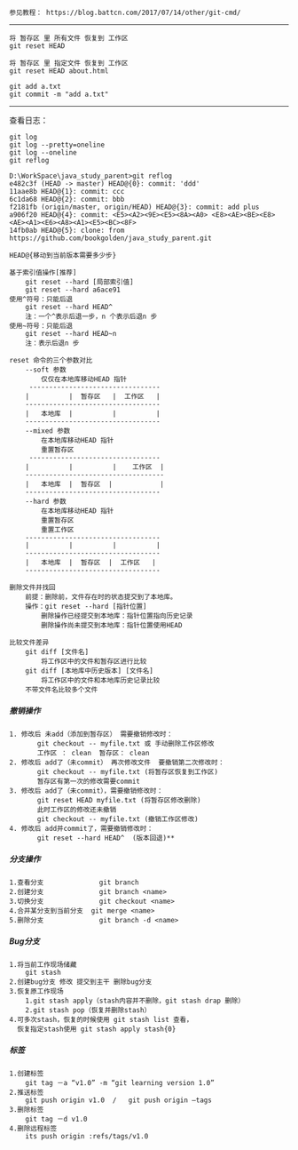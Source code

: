     
    参见教程： https://blog.battcn.com/2017/07/14/other/git-cmd/
---
    将 暂存区 里 所有文件 恢复到 工作区
    git reset HEAD
    
    将 暂存区 里 指定文件 恢复到 工作区
    git reset HEAD about.html
        
    git add a.txt
    git commit -m "add a.txt"
-----

查看日志：

    git log
    git log --pretty=oneline
    git log --oneline
    git reflog

    D:\WorkSpace\java_study_parent>git reflog
    e482c3f (HEAD -> master) HEAD@{0}: commit: 'ddd'
    11aae8b HEAD@{1}: commit: ccc
    6c1da68 HEAD@{2}: commit: bbb
    f2181fb (origin/master, origin/HEAD) HEAD@{3}: commit: add plus
    a906f20 HEAD@{4}: commit: <E5><A2><9E><E5><8A><A0> <E8><AE><BE><E8><AE><A1><E6><A8><A1><E5><BC><8F>
    14fb0ab HEAD@{5}: clone: from https://github.com/bookgolden/java_study_parent.git

    HEAD@{移动到当前版本需要多少步}

    基于索引值操作[推荐]
        git reset --hard [局部索引值]
        git reset --hard a6ace91
    使用^符号：只能后退
        git reset --hard HEAD^
        注：一个^表示后退一步，n 个表示后退n 步
    使用~符号：只能后退
        git reset --hard HEAD~n
        注：表示后退n 步
    
    reset 命令的三个参数对比
        --soft 参数
            仅仅在本地库移动HEAD 指针
         ---------------------------------
        |          |  暂存区   |  工作区   |
        ----------------------------------
        |   本地库  |          |          |
        ----------------------------------
        --mixed 参数
            在本地库移动HEAD 指针
            重置暂存区
         ---------------------------------
        |          |          |    工作区  |
        -----------------------------------
        |   本地库  |  暂存区  |            |
        ----------------------------------
        --hard 参数
            在本地库移动HEAD 指针
            重置暂存区
            重置工作区
        ----------------------------------
        |          |          |          |
        ----------------------------------
        |   本地库  |  暂存区  |  工作区   |
        ----------------------------------
        
    删除文件并找回
        前提：删除前，文件存在时的状态提交到了本地库。
        操作：git reset --hard [指针位置]
            删除操作已经提交到本地库：指针位置指向历史记录
            删除操作尚未提交到本地库：指针位置使用HEAD

    比较文件差异
        git diff [文件名]
            将工作区中的文件和暂存区进行比较
        git diff [本地库中历史版本] [文件名]
            将工作区中的文件和本地库历史记录比较
        不带文件名比较多个文件

##### 撤销操作

    1. 修改后 未add（添加到暂存区） 需要撤销修改时：
           git checkout -- myfile.txt 或 手动删除工作区修改
           工作区 ： clean  暂存区： clean
    2. 修改后 add了（未commit） 再次修改文件  要撤销第二次修改时：
           git checkout -- myfile.txt (将暂存区恢复到工作区)
           暂存区有第一次的修改需要commit
    3. 修改后 add了（未commit），需要撤销修改时：
           git reset HEAD myfile.txt (将暂存区修改删除)
           此时工作区的修改还未撤销
           git checkout -- myfile.txt (撤销工作区修改)
    4. 修改后 add并commit了，需要撤销修改时：
           git reset --hard HEAD^  (版本回退)**


##### 分支操作
    
    1.查看分支 				git branch
    2.创建分支 				git branch <name>
    3.切换分支 				git checkout <name>
    4.合并某分支到当前分支  git merge <name>
    5.删除分支				git branch -d <name>


##### Bug分支

    1.将当前工作现场储藏
    	git stash
    2.创建bug分支 修改 提交到主干 删除bug分支
    3.恢复原工作现场
    	1.git stash apply（stash内容并不删除，git stash drap 删除）
    	2.git stash pop（恢复并删除stash）
    4.可多次stash，恢复的时候使用 git stash list 查看，
      恢复指定stash使用 git stash apply stash{0}
      
##### 标签

    1.创建标签
    	git tag －a “v1.0” -m “git learning version 1.0”
    2.推送标签
    	git push origin v1.0  /   git push origin —tags
    3.删除标签
    	git tag －d v1.0
    4.删除远程标签
    	its push origin :refs/tags/v1.0








